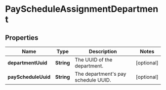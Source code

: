 

# PayScheduleAssignmentDepartment


## Properties

| Name | Type | Description | Notes |
|------------ | ------------- | ------------- | -------------|
|**departmentUuid** | **String** | The UUID of the department. |  [optional] |
|**payScheduleUuid** | **String** | The department&#39;s pay schedule UUID. |  [optional] |



